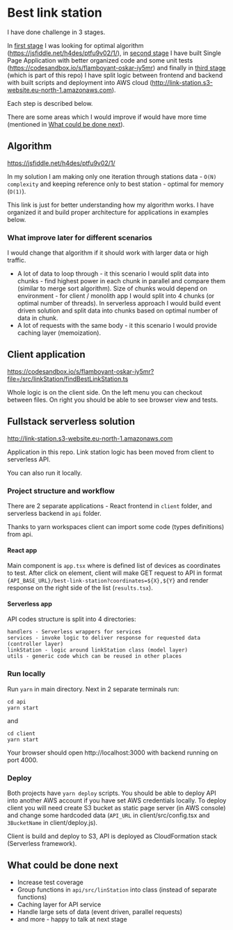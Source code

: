 # Best link station
I have done challenge in 3 stages.

In [first stage](#algorithm) I was looking for optimal algorithm (https://jsfiddle.net/h4des/ptfu9v02/1/), in [second stage](#client-application) I have built Single Page Application with better organized code and some unit tests (https://codesandbox.io/s/flamboyant-oskar-iy5mr) and finally in [third stage](#fullstack-serverless-solution) (which is part of this repo) I have split logic between frontend and backend with built scripts and deployment into AWS cloud (http://link-station.s3-website.eu-north-1.amazonaws.com).

Each step is described below. 

There are some areas which I would improve if would have more time (mentioned in [What could be done next](#what-could-be-done-next)). 


## Algorithm
https://jsfiddle.net/h4des/ptfu9v02/1/

In my solution I am making only one iteration through stations data - `O(N) complexity` and keeping reference only to best station - optimal for memory (`O(1)`).

This link is just for better understanding how my algorithm works. I have organized it and build proper architecture for applications in examples below.

### What improve later for different scenarios
I would change that algorithm if it should work with larger data or high traffic.
- A lot of data to loop through - it this scenario I would split data into chunks - find highest power in each chunk in parallel and compare them (similar to merge sort algorithm). Size of chunks would depend on environment - for client / monolith app I would split into 4 chunks (or optimal number of threads). In serverless approach I would build event driven solution and split data into chunks based on optimal number of data in chunk.
- A lot of requests with the same body - it this scenario I would provide caching layer (memoization).

## Client application
https://codesandbox.io/s/flamboyant-oskar-iy5mr?file=/src/linkStation/findBestLinkStation.ts

Whole logic is on the client side. On the left menu you can checkout between files. On right you should be able to see browser view and tests.

## Fullstack serverless solution
http://link-station.s3-website.eu-north-1.amazonaws.com

Application in this repo. Link station logic has been moved from client to serverless API.

You can also run it locally.

### Project structure and workflow
There are 2 separate applications - React frontend in `client` folder, and serverless backend in `api` folder.

Thanks to yarn workspaces client can import some code (types definitions) from api.

#### React app
Main component is `app.tsx` where is defined list of devices as coordinates to test. After click on element, client will make GET request to API in format `{API_BASE_URL}/best-link-station?coordinates=${X},${Y}` and render response on the right side of the list (`results.tsx`).

#### Serverless app
API codes structure is split into 4 directories:
```
handlers - Serverless wrappers for services
services - invoke logic to deliver response for requested data (controller layer)
linkStation - logic around linkStation class (model layer)
utils - generic code which can be reused in other places
```

### Run locally
Run `yarn` in main directory. Next in 2 separate terminals run: 
```
cd api
yarn start
```
and
```
cd client
yarn start
```
Your browser should open http://localhost:3000 with backend running on port 4000.

### Deploy
Both projects have `yarn deploy` scripts. You should be able to deploy API into another AWS account if you have set AWS credentials locally. To deploy client you will need create S3 bucket as static page server (in AWS console) and change some hardcoded data (`API_URL` in client/src/config.tsx and `3BucketName` in client/deploy.js).

Client is build and deploy to S3, API is deployed as CloudFormation stack (Serverless framework). 

## What could be done next
  * Increase test coverage
  * Group functions in `api/src/linStation` into class (instead of separate functions)
  * Caching layer for API service
  * Handle large sets of data (event driven, parallel requests)
  * and more - happy to talk at next stage


